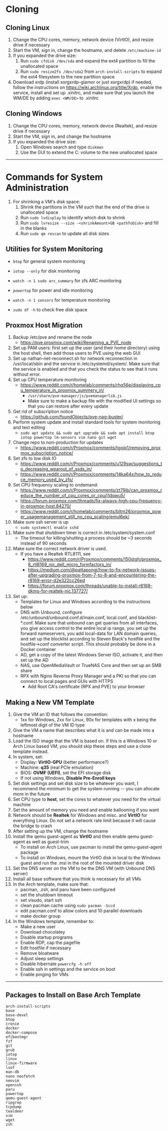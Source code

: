 # Cloning

## Cloning Linux

1. Change the CPU cores, memory, network device (VirtIO), and resize drive if necessary
2. Start the VM, sign in, change the hostname, and delete ```/etc/machine-id```
3. If you expanded the drive size:
    1. Run ```sudo cfdisk /dev/sda``` and expand the ext4 partition to fill the unallocated space
    2. Run ```sudo resize2fs /dev/sda2``` from ```arch-install-scripts``` to expand the ext4 filesystem to the new partition space
4. Download xrdp (install xorgxrdp-glamor or just xorgxrdp) if needed, follow the instructions on https://wiki.archlinux.org/title/Xrdp, enable the service, install and set up .xinitrc, and make sure that you launch the WM/DE by adding ```exec <WM/DE>``` to .xinitrc

## Cloning Windows

1. Change the CPU cores, memory, network device (Realtek), and resize drive if necessary
2. Start the VM, sign in, and change the hostname
3. If you expanded the drive size:
    1. Open Windows search and type ```diskman```
    2. Use the GUI to extend the C: volume to the new unallocated space

---

# Commands for System Administration

1. For shrinking a VM's disk space:
    1. Shrink the partitions in the VM such that the end of the drive is unallocated space
    2. Run ```sudo lvdisplay``` to identify which disk to shrink
    3. Run ```sudo lvresize --size -<shrinkAmount>GB <pathToDisk>``` and fill in the blanks
    4. Run ```sudo qm rescan``` to update all disk sizes

## Utilities for System Monitoring

- ```btop``` for general system monitoring

- ```iotop --only``` for disk monitoring

- ```watch -n 1 sudo arc_summary``` for zfs ARC monitoring

- ```powertop``` for power and idle monitoring

- ```watch -n 1 sensors``` for temperature monitoring

- ```sudo df -h``` to check free disk space

## Proxmox Host Migration

1. Backup /etc/pve and rename the node
    - https://pve.proxmox.com/wiki/Renaming_a_PVE_node
2. Set up PAM users: first set up the user (and their home directory) using the host shell, then
   add those users to PVE using the web GUI
3. Set up nathan-net-reconnect.sh for network reconnection in /usr/local/sbin and the service in /etc/systemd/system/.
   Make sure that the service is enabled and that you check the status to see that it runs without error.
4. Set up CPU temperature monitoring
    - https://www.reddit.com/r/homelab/comments/rhq56e/displaying_cpu_temperature_in_proxmox_summery_in/
        - ```/usr/share/pve-manager/js/pvemanagerlib.js```
        - Make sure to make a backup file with the modified UI settings so that you can restore after every update
5. Get rid of subscription notice
    - https://github.com/foundObjects/pve-nag-buster/
6. Perform system update and install standard tools for system monitoring and text editing
    - ```sudo apt update && sudo apt upgrade && sudo apt install btop iotop powertop lm-sensors vim nano git wget```
7. Change repo to non-production for updates
    - https://www.reddit.com/r/Proxmox/comments/tgojp1/removing_proxmox_subscription_notice/
8. Set zfs to low disk IO
    - https://www.reddit.com/r/Proxmox/comments/u129sw/suggestions_to_decreasing_wearout_of_ssds_in/
    - https://www.reddit.com/r/Proxmox/comments/14ka64x/how_to_reduce_memory_used_by_zfs/
9. Set CPU frequency scaling to ondemand:
    - https://www.reddit.com/r/Proxmox/comments/zt79ib/can_proxmox_reduce_the_number_of_cpu_cores_or_cpu/j1dqwu5/
    - https://forum.proxmox.com/threads/fix-always-high-cpu-frequency-in-proxmox-host.84270/
    - https://www.reddit.com/r/homelab/comments/bltm26/proxmox_power_usagemanagement_still_no_cpu_scaling/emul6ek/
10. Make sure ssh server is up
    - ```sudo systemctl enable sshd```
11. Make sure that shutdown timer is correct in /etc/system/system.conf
    - The timeout for killing/shutting a process should be ~3 seconds instead of 90 seconds
12. Make sure the correct network driver is used.
    - If you have a Realtek RTL8111, see
        - https://www.reddit.com/r/Proxmox/comments/150stgh/proxmox_8_rtl8169_nic_dell_micro_formfactors_in/
        - https://medium.com/@pattapongj/how-to-fix-network-issues-after-upgrading-proxmox-from-7-to-8-and-encountering-the-r8169-error-d2e322cc26ed
        - https://forum.proxmox.com/threads/unable-to-install-r8168-dkms-for-realtek-nic.137727/
13. Set up:
    - Templates for Linux and Windows according to the instructions below
    - DNS with Unbound, configure /etc/unbound/unbound.conf.d/main.conf, local.conf, and blacklist-*.conf. Make sure that unbound can get queries from all interfaces, you give access control to the entire local ip range, you set up the forward nameservers, you add local-data for LAN domain queries, and set up the blocklist according to Steven Black's hostfile and the hostfile->conf converter script. This should probably be done in a Docker container
    - AD, get a copy of the latest Windows Server ISO, activate it, and then set up the AD
    - NAS, use OpenMediaVault or TrueNAS Core and then set up an SMB share
    - RPX with Nginx Reverse Proxy Manager and a PKI so that you can connect to local pages and GUIs with HTTPS
        - Add Root CA's certificate (RPX and PVE) to your browser

## Making a New VM Template

1. Give the VM an ID that follows the convention:
    - 1xx for Windows, 2xx for Linux, 90x for templates with x being the leftmost digit of the VM ID type
2. Give the VM a name that describes what it is and can be made into a hostname
3. Load the ISO image that the VM is based on. If this is a Windows 10 or Arch Linux based VM, you should skip these steps and use a clone template instead.
4. In system, set:
    - Display: **VirtIO-GPU** (better performance?)
    - Machine: **q35** (real PCIe emulation)
    - BIOS: **OVMF (UEFI)**, set the EFI storage disk
    - If not using Windows, **Disable Pre-Enroll keys**
5. Set disk settings and set disk size to be whatever you want, I recommend the minimum to get the system running -- you can allocate more in the future
6. Set CPU type to **host**, set the cores to whatever you need for the virtual machine
7. Set the amount of memory you need and enable ballooning if you want
8. Network should be **Realtek** for Windows and misc. and **VirtIO** for everything Linux. Do not set a network rate limit because it will cause the bridge to crash
9. After setting up the VM, change the hostname
10. Install the qemu guest-agent as **VirtIO** and then enable qemu guest-agent as well as guest-trim
    - To install on Arch Linux, use pacman to install the qemu-guest-agent package
    - To install on Windows, mount the VirtIO disk in local to the Windows guest and run the .msi in the root of the mounted driver disk
11. Set the DNS server on the VM to be the DNS VM (with Unbound DNS server)
12. Install all base software that you think is necessary for all VMs
13. In the Arch template, make sure that:
    - pacman, .zsh, and paru have been configured
    - set the shutdown timeout
    - set visudo, start ssh
    - clean pacman cache using ```sudo pacman -Sccd```
    - edit pacman.conf to allow colors and 10 parallel downloads
    - make docker group
14. In the Windows template, remember to:
    - Make a new user
    - Download chocolatey
    - Disable startup programs
    - Enable RDP, cap the pagefile
    - Edit hostfile if necessary
    - Remove bloatware
    - Adjust sleep settings
    - Disable hibernate ```powercfg -h off```
    - Enable ssh in settings and the service on boot
    - Enable pinging for VMs

---

## Packages to Install on Base Arch Template
```
arch-install-scripts
base
base-devel
btop
cronie
docker
docker-compose
efibootmgr
fzf
git
grub
iotop
linux
linux-firmware
lsof
man-db
nano neofetch
neovim
openssh
paru
powertop
qemu-guest-agent
ripgrep
tcpdump
tealdeer
vim
wget
zsh
```
